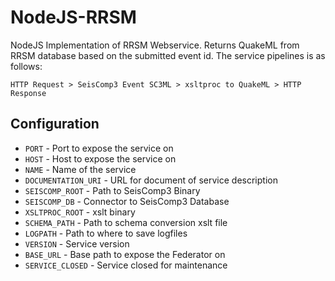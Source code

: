# NodeJS-RRSM
NodeJS Implementation of RRSM Webservice. Returns QuakeML from RRSM database based on the submitted event id. The service pipelines is as follows:

    HTTP Request > SeisComp3 Event SC3ML > xsltproc to QuakeML > HTTP Response

## Configuration

* `PORT` - Port to expose the service on
* `HOST` - Host to expose the service on
* `NAME` - Name of the service
* `DOCUMENTATION_URI` - URL for document of service description
* `SEISCOMP_ROOT` - Path to SeisComp3 Binary
* `SEISCOMP_DB` - Connector to SeisComp3 Database
* `XSLTPROC_ROOT` - xslt binary
* `SCHEMA_PATH` - Path to schema conversion xslt file
* `LOGPATH` - Path to where to save logfiles
* `VERSION` - Service version
* `BASE_URL` - Base path to expose the Federator on
* `SERVICE_CLOSED` - Service closed for maintenance
